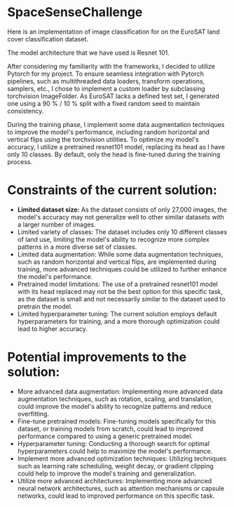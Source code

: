 # SpaceSenseChallenge

Here is an implementation of image classification for on the EuroSAT land cover classification dataset. 

The model architecture that we have used is Resnet 101.

After considering my familiarity with the frameworks, I decided to utilize Pytorch for my project. To ensure seamless integration with Pytorch pipelines, such as multithreaded data loaders, transform operations, samplers, etc., I chose to implement a custom loader by subclassing torchvision ImageFolder. As EuroSAT lacks a defined test set, I generated one using a 90 % / 10 % split with a fixed random seed to maintain consistency. 

During the training phase, I implement some data augmentation techniques to improve the model's performance, including random horizontal and vertical flips using the torchvision utilities. To optimize my model's accuracy, I utilize a pretrained resnet101 model, replacing its head as I have only 10 classes. By default, only the head is fine-tuned during the training process. 

# Constraints of the current solution:

- **Limited dataset size:** As the dataset consists of only 27,000 images, the model's accuracy may not generalize well to other similar datasets with a larger number of images.
- Limited variety of classes: The dataset includes only 10 different classes of land use, limiting the model's ability to recognize more complex patterns in a more diverse set of classes.
- Limited data augmentation: While some data augmentation techniques, such as random horizontal and vertical flips, are implemented during training, more advanced techniques could be utilized to further enhance the model's performance.
- Pretrained model limitations: The use of a pretrained resnet101 model with its head replaced may not be the best option for this specific task, as the dataset is small and not necessarily similar to the dataset used to pretrain the model.
- Limited hyperparameter tuning: The current solution employs default hyperparameters for training, and a more thorough optimization could lead to higher accuracy.
# Potential improvements to the solution:

- More advanced data augmentation: Implementing more advanced data augmentation techniques, such as rotation, scaling, and translation, could improve the model's ability to recognize patterns and reduce overfitting.
- Fine-tune pretrained models: Fine-tuning models specifically for this dataset, or training models from scratch, could lead to improved performance compared to using a generic pretrained model.
- Hyperparameter tuning: Conducting a thorough search for optimal hyperparameters could help to maximize the model's performance.
- Implement more advanced optimization techniques: Utilizing techniques such as learning rate scheduling, weight decay, or gradient clipping could help to improve the model's training and generalization.
- Utilize more advanced architectures: Implementing more advanced neural network architectures, such as attention mechanisms or capsule networks, could lead to improved performance on this specific task.
